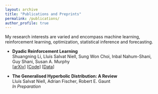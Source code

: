 ```yaml
---
layout: archive
title: "Publications and Preprints"
permalink: /publications/
author_profile: true
---
```


My research interests are varied and encompass machine learning, reinforcement learning, optimization, statistical inference and forecasting.

- **Dyadic Reinforcement Learning** <br>
Shuangning Li, Lluís Salvat Niell, Sung Won Choi, Inbal Nahum-Shani, Guy Shani, Susan A. Murphy <br>
[[arXiv](https://arxiv.org/abs/2308.07843)] [[Code](https://github.com/StatisticalReinforcementLearningLab/DyadicRLCode)] [[Data](https://github.com/StatisticalReinforcementLearningLab/Roadmap2.0Testbed)]

- **The Generalised Hyperbolic Distribution: A Review** <br>
Lluís Salvat Niell, Adrian Fischer, Robert E. Gaunt <br>
*In Preparation*
